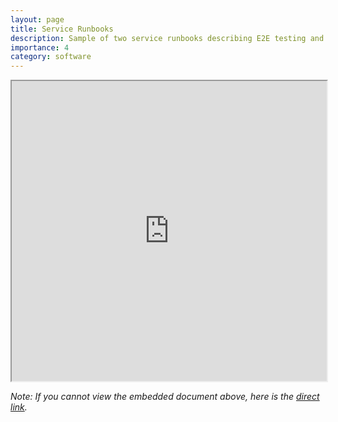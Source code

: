 ```yaml
---
layout: page
title: Service Runbooks
description: Sample of two service runbooks describing E2E testing and manual creation procedures with video walkthroughs
importance: 4
category: software
---
```


<iframe src="https://drive.google.com/file/d/1Vz1jaxalv9dgRPRjc59WHyGPfuHuETET/preview" width="100%" height="480px" allow="autoplay"></iframe>

_Note: If you cannot view the embedded document above, here is the [direct link](https://drive.google.com/file/d/1Vz1jaxalv9dgRPRjc59WHyGPfuHuETET/preview)._
